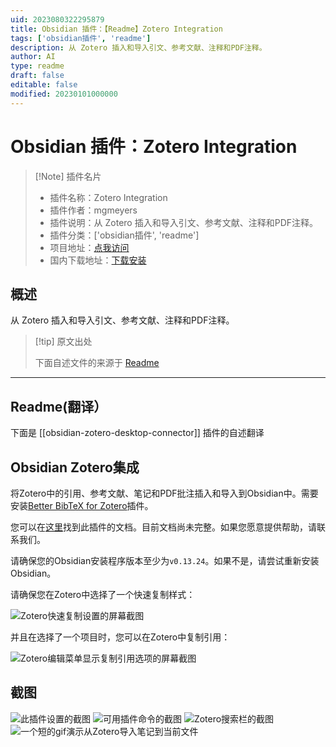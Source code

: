 ```yaml
---
uid: 2023080322295879
title: Obsidian 插件：【Readme】Zotero Integration
tags: ['obsidian插件', 'readme']
description: 从 Zotero 插入和导入引文、参考文献、注释和PDF注释。
author: AI
type: readme
draft: false
editable: false
modified: 20230101000000
---
```


# Obsidian 插件：Zotero Integration

> [!Note] 插件名片
> - 插件名称：Zotero Integration
> - 插件作者：mgmeyers
> - 插件说明：从 Zotero 插入和导入引文、参考文献、注释和PDF注释。
> - 插件分类：['obsidian插件', 'readme']
> - 项目地址：[点我访问](https://github.com/mgmeyers/obsidian-zotero-integration)
> - 国内下载地址：[下载安装](https://pkmer.cn/products/plugin/pluginMarket/?obsidian-zotero-desktop-connector)

## 概述

从 Zotero 插入和导入引文、参考文献、注释和PDF注释。



> [!tip] 原文出处
> 
>下面自述文件的来源于 [Readme](https://ghproxy.net/https://raw.githubusercontent.com/mgmeyers/obsidian-zotero-integration/main/README.md)
> 

---

## Readme(翻译）

下面是 [[obsidian-zotero-desktop-connector]] 插件的自述翻译


## Obsidian Zotero集成

将Zotero中的引用、参考文献、笔记和PDF批注插入和导入到Obsidian中。需要安装[Better BibTeX for Zotero](https://retorque.re/zotero-better-bibtex/installation/)插件。

您可以在[这里](https://github.com/mgmeyers/obsidian-zotero-integration/blob/main/docs/README.md)找到此插件的文档。目前文档尚未完整。如果您愿意提供帮助，请联系我们。

请确保您的Obsidian安装程序版本至少为`v0.13.24`。如果不是，请尝试重新安装Obsidian。

请确保您在Zotero中选择了一个快速复制样式：

<img src="https://raw.githubusercontent.com/mgmeyers/obsidian-zotero-integration/main/screenshots/04.png" alt="Zotero快速复制设置的屏幕截图">

并且在选择了一个项目时，您可以在Zotero中复制引用：

<img src="https://raw.githubusercontent.com/mgmeyers/obsidian-zotero-integration/main/screenshots/05.png" alt="Zotero编辑菜单显示复制引用选项的屏幕截图">

## 截图

<img src="https://raw.githubusercontent.com/mgmeyers/obsidian-zotero-integration/main/screenshots/01.png" alt="此插件设置的截图">

<img src="https://raw.githubusercontent.com/mgmeyers/obsidian-zotero-integration/main/screenshots/02.png" alt="可用插件命令的截图">

<img src="https://raw.githubusercontent.com/mgmeyers/obsidian-zotero-integration/main/screenshots/03.png" alt="Zotero搜索栏的截图">

<img src="https://raw.githubusercontent.com/mgmeyers/obsidian-zotero-integration/main/screenshots/demo.gif" alt="一个短的gif演示从Zotero导入笔记到当前文件">



